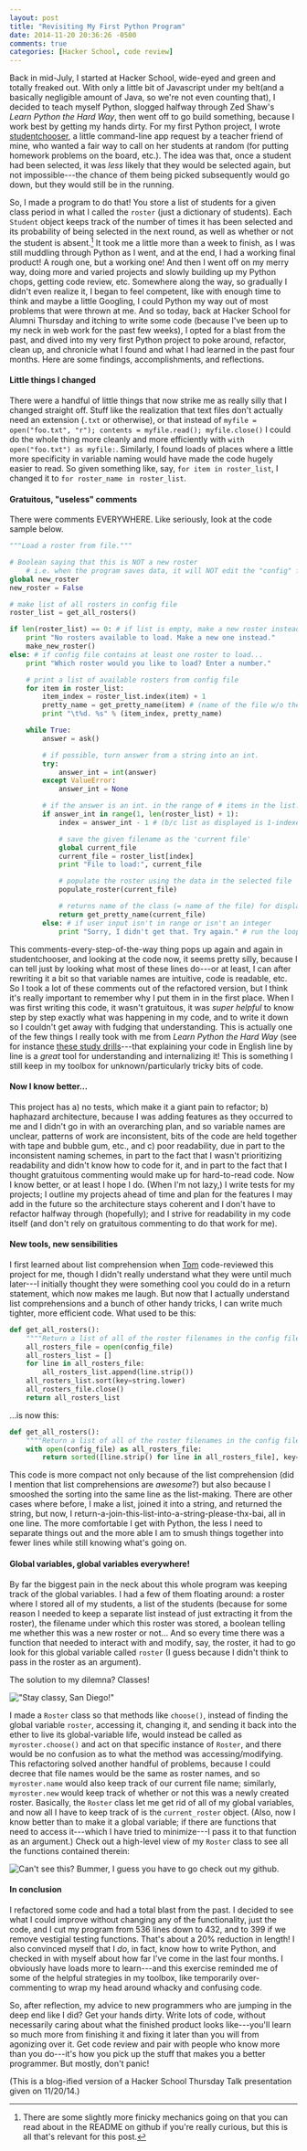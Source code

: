 ```yaml
---
layout: post
title: "Revisiting My First Python Program"
date: 2014-11-20 20:36:26 -0500
comments: true
categories: [Hacker School, code review]
---
```

Back in mid-July, I started at Hacker School, wide-eyed and green and totally freaked out. With only a little bit of Javascript under my belt(and a basically negligible amount of Java, so we're not even counting that), I decided to teach myself Python, slogged halfway through Zed Shaw's _Learn Python the Hard Way_, then went off to go build something, because I work best by getting my hands dirty. For my first Python project, I wrote [studentchooser](//github.com/maiamcc/studentchooser), a little command-line app request by a teacher friend of mine, who wanted a fair way to call on her students at random (for putting homework problems on the board, etc.). The idea was that, once a student had been selected, it was _less_ likely that they would be selected again, but not impossible---the chance of them being picked subsequently would go down, but they would still be in the running.

So, I made a program to do that! You store a list of students for a given class period in what I called the `roster` (just a dictionary of students). Each `Student` object keeps track of the number of times it has been selected and its probability of being selected in the next round, as well as whether or not the student is absent.[^1] It took me a little more than a week to finish, as I was still muddling through Python as I went, and at the end, I had a working final product! A rough one, but a working one! And then I went off on my merry way, doing more and varied projects and slowly building up my Python chops, getting code review, etc. Somewhere along the way, so gradually I didn't even realize it, I began to feel competent, like with enough time to think and maybe a little Googling, I could Python my way out of most problems that were thrown at me. And so today, back at Hacker School for Alumni Thursday and itching to write some code (because I've been up to my neck in web work for the past few weeks), I opted for a blast from the past, and dived into my very first Python project to poke around, refactor, clean up, and chronicle what I found and what I had learned in the past four months. Here are some findings, accomplishments, and reflections.<!--more-->

#### Little things I changed
There were a handful of little things that now strike me as really silly that I changed straight off. Stuff like the realization that text files don't actually need an extension (`.txt` or otherwise), or that instead of `myfile = open("foo.txt", "r"); contents = myfile.read(); myfile.close()` I could do the whole thing more cleanly and more efficiently with `with open("foo.txt") as myfile:`. Similarly, I found loads of places where a little more specificity in variable naming would have made the code hugely easier to read. So given something like, say, `for item in roster_list`, I changed it to `for roster_name in roster_list`.

#### Gratuitous, "useless" comments
There were comments EVERYWHERE. Like seriously, look at the code sample below.

```python
"""Load a roster from file."""

# Boolean saying that this is NOT a new roster
    # i.e. when the program saves data, it will NOT edit the "config" file
global new_roster
new_roster = False

# make list of all rosters in config file
roster_list = get_all_rosters()

if len(roster_list) == 0: # if list is empty, make a new roster instead
    print "No rosters available to load. Make a new one instead."
    make_new_roster()
else: # if config file contains at least one roster to load...
    print "Which roster would you like to load? Enter a number."

    # print a list of available rosters from config file
    for item in roster_list:
        item_index = roster_list.index(item) + 1
        pretty_name = get_pretty_name(item) # (name of the file w/o the file extension)
        print "\t%d. %s" % (item_index, pretty_name)

    while True:
        answer = ask()

        # if possible, turn answer from a string into an int.
        try:
            answer_int = int(answer)
        except ValueError:
            answer_int = None

        # if the answer is an int. in the range of # items in the list...
        if answer_int in range(1, len(roster_list) + 1):
            index = answer_int - 1 # (b/c list as displayed is 1-indexed)

            # save the given filename as the 'current file'
            global current_file
            current_file = roster_list[index]
            print "File to load:", current_file

            # populate the roster using the data in the selected file
            populate_roster(current_file)

            # returns name of the class (= name of the file) for display
            return get_pretty_name(current_file)
        else: # if user input isn't in range or isn't an integer
            print "Sorry, I didn't get that. Try again." # run the loop again
```
This comments-every-step-of-the-way thing pops up again and again in studentchooser, and looking at the code now, it seems pretty silly, because I can tell just by looking what most of these lines do---or at least, I can after rewriting it a bit so that variable names are intuitive, code is readable, etc. So I took a lot of these comments out of the refactored version, but I think it's really important to remember why I put them in in the first place. When I was first writing this code, it wasn't gratuitous, it was _super helpful_ to know step by step exactly what was happening in my code, and to write it down so I couldn't get away with fudging that understanding. This is actually one of the few things I really took with me from _Learn Python the Hard Way_ (see for instance [these study drills](//learnpythonthehardway.org/book/ex6.html#study-drills)---that explaining your code in English line by line is a _great_ tool for understanding and internalizing it! This is something I still keep in my toolbox for unknown/particularly tricky bits of code.

#### Now I know better...
This project has a) no tests, which make it a giant pain to refactor; b) haphazard architecture, because I was adding features as they occurred to me and I didn't go in with an overarching plan, and so variable names are unclear, patterns of work are inconsistent, bits of the code are held together with tape and bubble gum, etc., and c) poor readability, due in part to the inconsistent naming schemes, in part to the fact that I wasn't prioritizing readability and didn't know how to code for it, and in part to the fact that I thought gratuitous commenting would make up for hard-to-read code. Now I know better, or at least I hope I do. (When I'm not lazy,) I write tests for my projects; I outline my projects ahead of time and plan for the features I may add in the future so the architecture stays coherent and I don't have to refactor halfway through (hopefully); and I strive for readability in my code itself (and don't rely on gratuitous commenting to do that work for me).

#### New tools, new sensibilities
I first learned about list comprehension when [Tom](//ballingt.com/) code-reviewed this project for me, though I didn't really understand what they were until much later---I initially thought they were something cool you could do in a return statement, which now makes me laugh. But now that I actually understand list comprehensions and a bunch of other handy tricks, I can write much tighter, more efficient code. What used to be this:

```python
def get_all_rosters():
    """"Return a list of all of the roster filenames in the config file."""
    all_rosters_file = open(config_file)
    all_rosters_list = []
    for line in all_rosters_file:
        all_rosters_list.append(line.strip())
    all_rosters_list.sort(key=string.lower)
    all_rosters_file.close()
    return all_rosters_list
```

...is now this:

```python
def get_all_rosters():
    """"Return a list of all of the roster filenames in the config file."""
    with open(config_file) as all_rosters_file:
        return sorted([line.strip() for line in all_rosters_file], key=string.lower)
```

This code is more compact not only because of the list comprehension (did I mention that list comprehensions are _awesome_?) but also because I smooshed the sorting into the same line as the list-making. There are other cases where before, I make a list, joined it into a string, and returned the string, but now, I return-a-join-this-list-into-a-string-please-thx-bai, all in one line. The more comfortable I get with Python, the less I need to separate things out and the more able I am to smush things together into fewer lines while still knowing what's going on.

#### Global variables, global variables everywhere!
By far the biggest pain in the neck about this whole program was keeping track of the global variables. I had a few of them floating around: a roster where I stored all of my students, a list of the students (because for some reason I needed to keep a separate list instead of just extracting it from the roster), the filename under which this roster was stored, a boolean telling me whether this was a new roster or not... And so every time there was a function that needed to interact with and modify, say, the roster, it had to go look for this global variable called `roster` (I guess because I didn't think to pass in the roster as an argument).

The solution to my dilemna? Classes!

!["Stay classy, San Diego!"](/images/stayclassy.jpg)

I made a `Roster` class so that methods like `choose()`, instead of finding the global variable `roster`, accessing it, changing it, and sending it back into the ether to live its global-variable life, would instead be called as `myroster.choose()` and act on that specific instance of `Roster`, and there would be no confusion as to what the method was accessing/modifying. This refactoring solved another handful of problems, because I could decree that file names would be the same as roster names, and so `myroster.name` would also keep track of our current file name; similarly, `myroster.new` would keep track of whether or not this was a newly created roster. Basically, the `Roster` class let me get rid of all of my global variables, and now all I have to keep track of is the `current_roster` object. (Also, now I know better than to make it a global variable; if there are functions that need to access it---which I have tried to minimize---I pass it to that function as an argument.) Check out a high-level view of my `Roster` class to see all the functions contained therein:

![Can't see this? Bummer, I guess you have to go check out my github.](/images/roster_class.png)

#### In conclusion
I refactored some code and had a total blast from the past. I decided to see what I could improve without changing any of the functionality, just the code, and I cut my program from 536 lines down to 432, and to 399 if we remove vestigial testing functions. That's about a 20% reduction in length! I also convinced myself that I _do_, in fact, know how to write Python, and checked in with myself about how far I've come in the last four months. I obviously have loads more to learn---and this exercise reminded me of some of the helpful strategies in my toolbox, like temporarily over-commenting to wrap my head around whacky and confusing code.

So, after reflection, my advice to new programmers who are jumping in the deep end like I did? Get your hands dirty. Write lots of code, without necessarily caring about what the finished product looks like---you'll learn so much more from finishing it and fixing it later than you will from agonizing over it. Get code review and pair with people who know more than you do---it's how you pick up the stuff that makes you a better programmer. But mostly, don't panic!

(This is a blog-ified version of a Hacker School Thursday Talk presentation given on 11/20/14.)

[^1]: There are some slightly more finicky mechanics going on that you can read about in the README on github if you're really curious, but this is all that's relevant for this post.